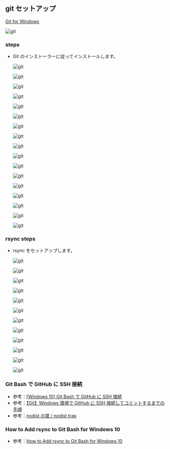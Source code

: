 ## git セットアップ

[Git for Windows](https://gitforwindows.org/)

![git](image/git/git-00.png)

### steps

- Git のインストーラーに従ってインストールします。

  ![git](image/git/git-01.png)

  ![git](image/git/git-02.png)

  ![git](image/git/git-03.png)

  ![git](image/git/git-04.png)

  ![git](image/git/git-05.png)

  ![git](image/git/git-06.png)

  ![git](image/git/git-07.png)

  ![git](image/git/git-08.png)

  ![git](image/git/git-09.png)

  ![git](image/git/git-10.png)

  ![git](image/git/git-11.png)

  ![git](image/git/git-12.png)

  ![git](image/git/git-13.png)

  ![git](image/git/git-14.png)

  ![git](image/git/git-15.png)

  ![git](image/git/git-16.png)

  ![git](image/git/git-17.png)

### rsync steps

- rsync をセットアップします。

  ![git](image/git/git-18.png)

  ![git](image/git/git-19.png)

  ![git](image/git/git-20.png)

  ![git](image/git/git-21.png)

  ![git](image/git/git-22.png)

  ![git](image/git/git-23.png)

  ![git](image/git/git-24.png)

  ![git](image/git/git-25.png)

  ![git](image/git/git-26.png)

  ![git](image/git/git-27.png)

  ![git](image/git/git-28.png)

  ![git](image/git/git-29.png)

### Git Bash で GitHub に SSH 接続

- 参考：[[Windows 10] Git Bash で GitHub に SSH 接続](https://qiita.com/coffee_g9/items/e1b9ab28cfa54f854308)
- 参考：[【Git】Windows 環境で GitHub に SSH 接続してコミットするまでの手順](https://qiita.com/hollyhock0518/items/a3fee20951cd92c87ed9)
- 参考：[nodist の罠 / nodist trap](https://lifewood.hatenablog.com/entry/2020/11/08/150645)

### How to Add rsync to Git Bash for Windows 10

- 参考：[How to Add rsync to Git Bash for Windows 10](https://gist.github.com/hisplan/ee54e48f17b92c6609ac16f83073dde6)
